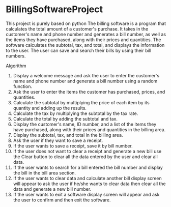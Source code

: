 # BillingSoftwareProject
This project is purely based on python The billing software is a program that calculates the total amount of a customer's purchase. 
It takes in the customer's name and phone number and generates a bill number, as well as the items they have purchased, along with their prices and quantities. 
The software calculates the subtotal, tax, and total, and displays the information to the user. The user can save and search their bills by using their bill numbers. 

Algorithm
1.	Display a welcome message and ask the user to enter the customer's name and phone number and generate a bill number using a random function.
2.	Ask the user to enter the items the customer has purchased, prices, and quantities.
3.	Calculate the subtotal by multiplying the price of each item by its quantity and adding up the results.
4.	Calculate the tax by multiplying the subtotal by the tax rate.
5.	Calculate the total by adding the subtotal and tax.
6.	Display the customer's name, ID number, and a list of the items they have purchased, along with their prices and quantities in the billing area.
7.	Display the subtotal, tax, and total in the billing area.
8.	Ask the user if they want to save a receipt.
9.	If the user wants to save a receipt, save it by bill number.
10.	If the user does not want to clear a receipt and generate a new bill use the Clear button to clear all the data entered by the user and clear all data.
11.	If the user wants to search for a bill entered the bill number and display the bill in the bill area section.
12.	If the user wants to clear data and calculate another bill display screen will appear to ask the user if he/she wants to clear data then clear all the data and generate a new bill number.
13.	If the user wants to exit a software display screen will appear and ask the user to confirm and then exit the software.



 
